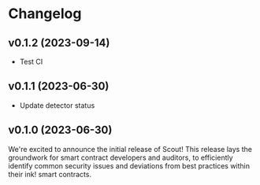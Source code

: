 # Changelog

## v0.1.2 (2023-09-14)

- Test CI

## v0.1.1 (2023-06-30)

- Update detector status

## v0.1.0 (2023-06-30)

We're excited to announce the initial release of Scout! This release lays the groundwork for smart contract developers and auditors, to efficiently identify common security issues and deviations from best practices within their ink! smart contracts.
